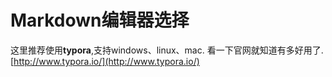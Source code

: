 # Markdown编辑器选择

这里推荐使用**typora**,支持windows、linux、mac. 看一下官网就知道有多好用了. [http://www.typora.io/](http://www.typora.io/) 



